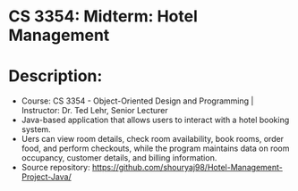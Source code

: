 # CS 3354: Midterm: Hotel Management
# Description:
- Course: CS 3354 - Object-Oriented Design and Programming | Instructor: Dr. Ted Lehr, Senior Lecturer
- Java-based application that allows users to interact with a hotel booking system.
- Uers can view room details, check room availability, book rooms, order food, and perform checkouts, while the program maintains data on room occupancy, customer details, and billing information. 
- Source repository: https://github.com/shouryaj98/Hotel-Management-Project-Java/


